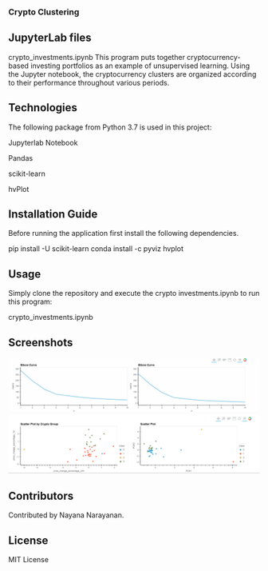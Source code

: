 ### Crypto Clustering
## JupyterLab files
crypto_investments.ipynb
This program puts together cryptocurrency-based investing portfolios as an example of unsupervised learning. Using the Jupyter notebook, the cryptocurrency clusters are organized according to their performance throughout various periods. 

## Technologies
The following package from Python 3.7 is used in this project:

Jupyterlab Notebook

Pandas 

scikit-learn 

hvPlot 

## Installation Guide
Before running the application first install the following dependencies.

pip install -U scikit-learn
conda install -c pyviz hvplot

## Usage
Simply clone the repository and execute the crypto investments.ipynb to run this program:

  crypto_investments.ipynb
  
## Screenshots
![Elbow Curve](Images/Elbowcurve.png)
![Scatter Plot](Images/Scatterplot.png)
  
## Contributors
Contributed by Nayana Narayanan.

## License
MIT License